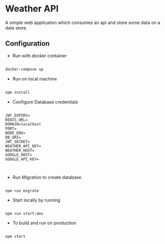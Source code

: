# Weather API

  
A simple web application which consumes an api and store some data on a data store.

## Configuration

* Run with docker container


```bash

docker-compose up

```
  

* Run on local machine

  

```bash

npm install

```

  

* Configure Database credentials

  

```env

JWT_EXPIRY=
REDIS_URL=
DOMAIN=localhost
PORT=
NODE_ENV=
DB_URI=
JWT_SECRET=
WEATHER_API_KEY=
WEATHER_HOST=
GOOGLE_HOST=
GOOGLE_API_KEY=

  

```

  
  * Run Migration to create database

  

```npm

npm run migrate

```



* Start locally by running

  

```npm

npm run start:dev

```

  

* To build and run on production

```npm

npm start

```
